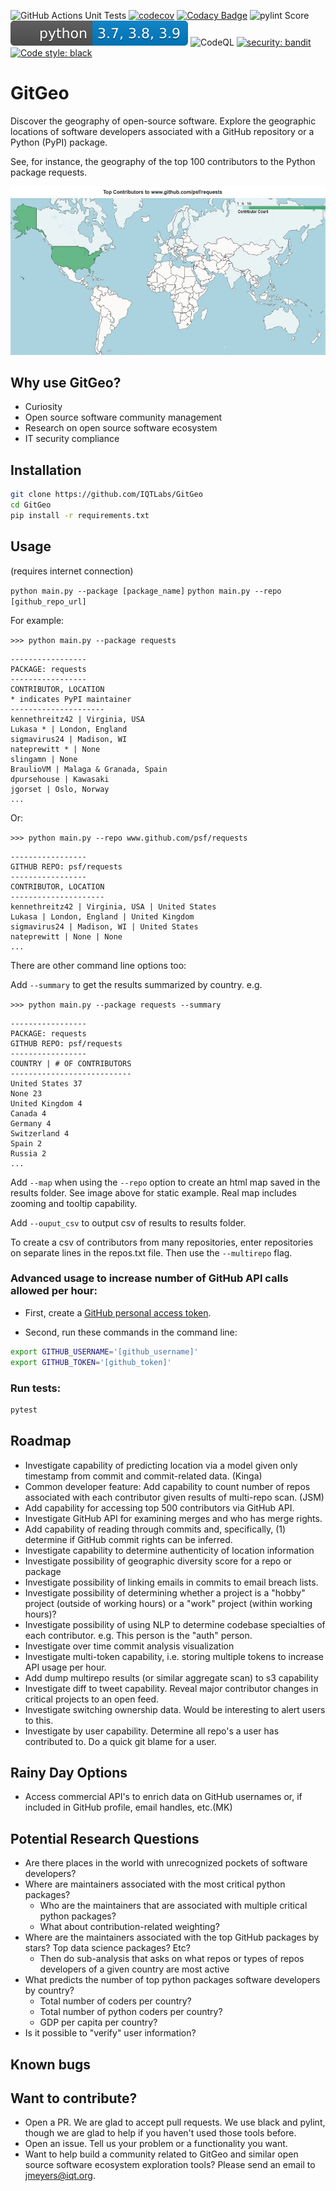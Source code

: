 ![GitHub Actions Unit Tests](https://github.com/IQTLabs/GitGeo/workflows/Python%20package/badge.svg)
[![codecov](https://codecov.io/gh/IQTLabs/GitGeo/branch/main/graph/badge.svg?token=W5DVGL0VMN)](https://codecov.io/gh/IQTLabs/GitGeo)
[![Codacy Badge](https://api.codacy.com/project/badge/Grade/5eb7fb4f74b04e83b0ce967a75b460f5)](https://app.codacy.com/gh/IQTLabs/GitGeo?utm_source=github.com&utm_medium=referral&utm_content=IQTLabs/GitGeo&utm_campaign=Badge_Grade)
![pylint Score](https://mperlet.github.io/pybadge/badges/10.svg)
![Python Versions Supported](https://github.com/IQTLabs/GitGeo/blob/main/badges/python_versions_supported.svg)
![CodeQL](https://github.com/IQTLabs/GitGeo/workflows/CodeQL/badge.svg)
[![security: bandit](https://img.shields.io/badge/security-bandit-yellow.svg)](https://github.com/PyCQA/bandit)
[![Code style: black](https://img.shields.io/badge/code%20style-black-000000.svg)](https://github.com/psf/black)

# GitGeo
Discover the geography of open-source software. Explore the geographic locations of software developers associated with a GitHub repository or a Python (PyPI) package.

See, for instance, the geography of the top 100 contributors to the Python package requests.

![map_image](map_image.JPG)

## Why use GitGeo?
-  Curiosity
-  Open source software community management
-  Research on open source software ecosystem
-  IT security compliance

## Installation

```bash
git clone https://github.com/IQTLabs/GitGeo
cd GitGeo
pip install -r requirements.txt
```

## Usage

(requires internet connection)

```python main.py --package [package_name]```
```python main.py --repo [github_repo_url]```

For example:

```>>> python main.py --package requests```

```
-----------------
PACKAGE: requests
-----------------
CONTRIBUTOR, LOCATION
* indicates PyPI maintainer
---------------------
kennethreitz42 | Virginia, USA
Lukasa * | London, England
sigmavirus24 | Madison, WI
nateprewitt * | None
slingamn | None
BraulioVM | Malaga & Granada, Spain
dpursehouse | Kawasaki
jgorset | Oslo, Norway
...
```

Or:

```>>> python main.py --repo www.github.com/psf/requests```

```
-----------------
GITHUB REPO: psf/requests
-----------------
CONTRIBUTOR, LOCATION
---------------------
kennethreitz42 | Virginia, USA | United States
Lukasa | London, England | United Kingdom
sigmavirus24 | Madison, WI | United States
nateprewitt | None | None
...
```

There are other command line options too:

Add ```--summary``` to get the results summarized by country. e.g.

```>>> python main.py --package requests --summary```

```
-----------------
PACKAGE: requests
GITHUB REPO: psf/requests
-----------------
COUNTRY | # OF CONTRIBUTORS
---------------------------
United States 37
None 23
United Kingdom 4
Canada 4
Germany 4
Switzerland 4
Spain 2
Russia 2
...
```

Add ```--map``` when using the ```--repo``` option to create an html map
saved in the results folder. See image above for static example. Real map
includes zooming and tooltip capability.

Add ```--ouput_csv``` to output csv of results to results folder.

To create a csv of contributors from many repositories, enter repositories
on separate lines in the repos.txt file. Then use the ```--multirepo``` flag.


### Advanced usage to increase number of GitHub API calls allowed per hour:

- First, create a [GitHub personal access token](https://docs.github.com/en/github/authenticating-to-github/creating-a-personal-access-token).

- Second, run these commands in the command line:
```bash
export GITHUB_USERNAME='[github_username]'
export GITHUB_TOKEN='[github_token]'
```


### Run tests:

```bash
pytest
```

## Roadmap

-  Investigate capability of predicting location via a model given only timestamp from commit and commit-related data. (Kinga)
-  Common developer feature: Add capability to count number of repos associated with each contributor given results of multi-repo scan. (JSM)
-  Add capability for accessing top 500 contributors via GitHub API.
-  Investigate GitHub API for examining merges and who has merge rights.
-  Add capability of reading through commits and, specifically, (1) determine if GitHub commit rights can be inferred.
-  Investigate capability to determine authenticity of location information
-  Investigate possibility of geographic diversity score for a repo or package
-  Investigate possibility of linking emails in commits to email breach lists.
-  Investigate possibility of determining whether a project is a "hobby" project (outside of working hours) or a "work" project (within working hours)?
-  Investigate possibility of using NLP to determine codebase specialties of each contributor. e.g.
  This person is the "auth" person.
-  Investigate over time commit analysis visualization
-  Investigate multi-token capability, i.e. storing multiple tokens to increase API usage per hour.
-  Add dump multirepo results (or similar aggregate scan) to s3 capability
-  Investigate diff to tweet capability. Reveal major contributor changes in critical projects to an open feed.
-  Investigate switching ownership data. Would be interesting to alert users to this.
-  Investigate by user capability. Determine all repo's a user has contributed to. Do a quick git blame for a user.

## Rainy Day Options

-  Access commercial API's to enrich data on GitHub usernames or, if included in GitHub profile, email handles, etc.(MK)

## Potential Research Questions

- Are there places in the world with unrecognized pockets of software developers?
- Where are maintainers associated with the most critical python packages?
	- Who are the maintainers that are associated with multiple critical python packages?
	- What about contribution-related weighting?
- Where are the maintainers associated with the top GitHub packages by stars? Top data science packages? Etc?
	- Then do sub-analysis that asks on what repos or types of repos developers of a given country are most active
- What predicts the number of top python packages software developers by country?
	- Total number of coders per country?
	- Total number of python coders per country?
	- GDP per capita per country?
- Is it possible to "verify" user information?

## Known bugs

## Want to contribute?

- Open a PR. We are glad to accept pull requests. We use black and pylint, though we
  are glad to help if you haven't used those tools before.
- Open an issue. Tell us your problem or a functionality you want.
- Want to help build a community related to GitGeo and similar open source software
  ecosystem exploration tools? Please send an email to jmeyers@iqt.org.
